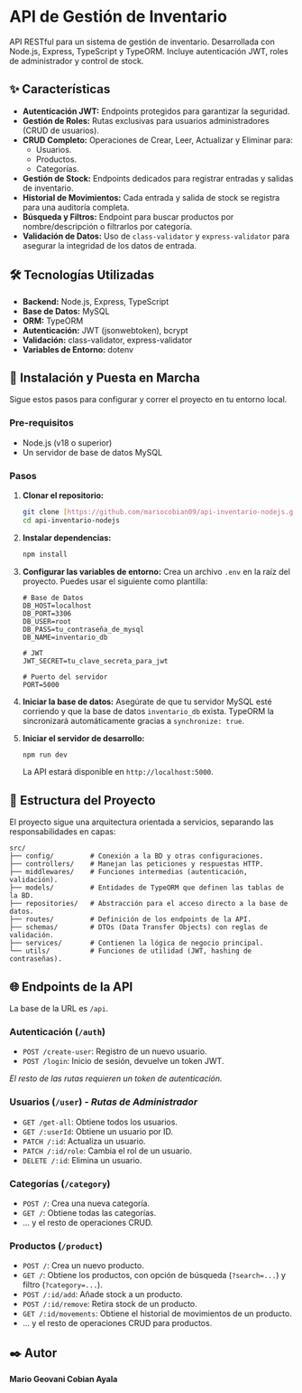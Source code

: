 # API de Gestión de Inventario

API RESTful para un sistema de gestión de inventario. Desarrollada con Node.js, Express, TypeScript y TypeORM. Incluye autenticación JWT, roles de administrador y control de stock.

## ✨ Características

* **Autenticación JWT:** Endpoints protegidos para garantizar la seguridad.
* **Gestión de Roles:** Rutas exclusivas para usuarios administradores (CRUD de usuarios).
* **CRUD Completo:** Operaciones de Crear, Leer, Actualizar y Eliminar para:
    * Usuarios.
    * Productos.
    * Categorías.
* **Gestión de Stock:** Endpoints dedicados para registrar entradas y salidas de inventario.
* **Historial de Movimientos:** Cada entrada y salida de stock se registra para una auditoría completa.
* **Búsqueda y Filtros:** Endpoint para buscar productos por nombre/descripción o filtrarlos por categoría.
* **Validación de Datos:** Uso de `class-validator` y `express-validator` para asegurar la integridad de los datos de entrada.

## 🛠️ Tecnologías Utilizadas

* **Backend:** Node.js, Express, TypeScript
* **Base de Datos:** MySQL
* **ORM:** TypeORM
* **Autenticación:** JWT (jsonwebtoken), bcrypt
* **Validación:** class-validator, express-validator
* **Variables de Entorno:** dotenv

## 🚀 Instalación y Puesta en Marcha

Sigue estos pasos para configurar y correr el proyecto en tu entorno local.

### **Pre-requisitos**

* Node.js (v18 o superior)
* Un servidor de base de datos MySQL

### **Pasos**

1.  **Clonar el repositorio:**
    ```bash
    git clone [https://github.com/mariocobian09/api-inventario-nodejs.git](https://github.com/mariocobian09/api-inventario-nodejs.git)
    cd api-inventario-nodejs
    ```

2.  **Instalar dependencias:**
    ```bash
    npm install
    ```

3.  **Configurar las variables de entorno:**
    Crea un archivo `.env` en la raíz del proyecto. Puedes usar el siguiente como plantilla:
    ```.env
    # Base de Datos
    DB_HOST=localhost
    DB_PORT=3306
    DB_USER=root
    DB_PASS=tu_contraseña_de_mysql
    DB_NAME=inventario_db

    # JWT
    JWT_SECRET=tu_clave_secreta_para_jwt

    # Puerto del servidor
    PORT=5000
    ```

4.  **Iniciar la base de datos:**
    Asegúrate de que tu servidor MySQL esté corriendo y que la base de datos `inventario_db` exista. TypeORM la sincronizará automáticamente gracias a `synchronize: true`.

5.  **Iniciar el servidor de desarrollo:**
    ```bash
    npm run dev
    ```
    La API estará disponible en `http://localhost:5000`.

## 📁 Estructura del Proyecto

El proyecto sigue una arquitectura orientada a servicios, separando las responsabilidades en capas:

```text
src/
├── config/         # Conexión a la BD y otras configuraciones.
├── controllers/    # Manejan las peticiones y respuestas HTTP.
├── middlewares/    # Funciones intermedias (autenticación, validación).
├── models/         # Entidades de TypeORM que definen las tablas de la BD.
├── repositories/   # Abstracción para el acceso directo a la base de datos.
├── routes/         # Definición de los endpoints de la API.
├── schemas/        # DTOs (Data Transfer Objects) con reglas de validación.
├── services/       # Contienen la lógica de negocio principal.
└── utils/          # Funciones de utilidad (JWT, hashing de contraseñas).
```

## 🌐 Endpoints de la API

La base de la URL es `/api`.

### Autenticación (`/auth`)

* `POST /create-user`: Registro de un nuevo usuario.
* `POST /login`: Inicio de sesión, devuelve un token JWT.

_El resto de las rutas requieren un token de autenticación._

### Usuarios (`/user`) - *Rutas de Administrador*

* `GET /get-all`: Obtiene todos los usuarios.
* `GET /:userId`: Obtiene un usuario por ID.
* `PATCH /:id`: Actualiza un usuario.
* `PATCH /:id/role`: Cambia el rol de un usuario.
* `DELETE /:id`: Elimina un usuario.

### Categorías (`/category`)

* `POST /`: Crea una nueva categoría.
* `GET /`: Obtiene todas las categorías.
* ... y el resto de operaciones CRUD.

### Productos (`/product`)

* `POST /`: Crea un nuevo producto.
* `GET /`: Obtiene los productos, con opción de búsqueda (`?search=...`) y filtro (`?category=...`).
* `POST /:id/add`: Añade stock a un producto.
* `POST /:id/remove`: Retira stock de un producto.
* `GET /:id/movements`: Obtiene el historial de movimientos de un producto.
* ... y el resto de operaciones CRUD para productos.

## ✒️ Autor

**Mario Geovani Cobian Ayala**
